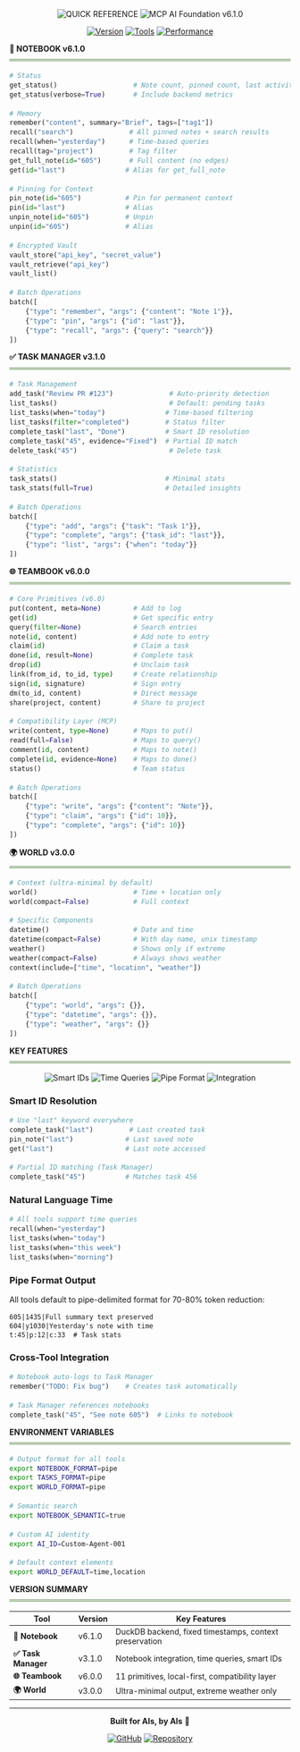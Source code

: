 <div align="center">
<img src="https://readme-typing-svg.demolab.com?font=Fira+Code&weight=900&size=40&duration=1&pause=10000&color=878787&background=00000000&center=true&vCenter=true&width=600&lines=QUICK+REFERENCE" alt="QUICK REFERENCE" />
<img src="https://readme-typing-svg.demolab.com?font=Fira+Code&weight=600&size=16&duration=1&pause=10000&color=82A473&background=00000000&center=true&vCenter=true&width=600&lines=MCP+AI+Foundation+v6.1.0" alt="MCP AI Foundation v6.1.0" />
</div>

<div align="center">

[![Version](https://img.shields.io/badge/v6.1.0-82A473?style=flat-square&labelColor=878787)](https://github.com/QD25565/mcp-ai-foundation/releases)
[![Tools](https://img.shields.io/badge/4_Tools-82A473?style=flat-square&labelColor=878787)](#tools)
[![Performance](https://img.shields.io/badge/↓80%25_Tokens-82A473?style=flat-square&labelColor=878787)](#key-features)

</div>

**📓 NOTEBOOK v6.1.0**
![](images/header_underline.png)

```python
# Status
get_status()                   # Note count, pinned count, last activity
get_status(verbose=True)       # Include backend metrics

# Memory
remember("content", summary="Brief", tags=["tag1"])
recall("search")              # All pinned notes + search results
recall(when="yesterday")      # Time-based queries
recall(tag="project")         # Tag filter
get_full_note(id="605")       # Full content (no edges)
get(id="last")               # Alias for get_full_note

# Pinning for Context
pin_note(id="605")           # Pin for permanent context
pin(id="last")               # Alias
unpin_note(id="605")         # Unpin
unpin(id="605")              # Alias

# Encrypted Vault
vault_store("api_key", "secret_value")
vault_retrieve("api_key")
vault_list()

# Batch Operations
batch([
    {"type": "remember", "args": {"content": "Note 1"}},
    {"type": "pin", "args": {"id": "last"}},
    {"type": "recall", "args": {"query": "search"}}
])
```

**✅ TASK MANAGER v3.1.0**
![](images/header_underline.png)

```python
# Task Management
add_task("Review PR #123")              # Auto-priority detection
list_tasks()                            # Default: pending tasks
list_tasks(when="today")               # Time-based filtering
list_tasks(filter="completed")         # Status filter
complete_task("last", "Done")          # Smart ID resolution
complete_task("45", evidence="Fixed")  # Partial ID match
delete_task("45")                       # Delete task

# Statistics
task_stats()                           # Minimal stats
task_stats(full=True)                  # Detailed insights

# Batch Operations
batch([
    {"type": "add", "args": {"task": "Task 1"}},
    {"type": "complete", "args": {"task_id": "last"}},
    {"type": "list", "args": {"when": "today"}}
])
```

**🌐 TEAMBOOK v6.0.0**
![](images/header_underline.png)

```python
# Core Primitives (v6.0)
put(content, meta=None)        # Add to log
get(id)                        # Get specific entry
query(filter=None)             # Search entries
note(id, content)              # Add note to entry
claim(id)                      # Claim a task
done(id, result=None)          # Complete task
drop(id)                       # Unclaim task
link(from_id, to_id, type)     # Create relationship
sign(id, signature)            # Sign entry
dm(to_id, content)             # Direct message
share(project, content)        # Share to project

# Compatibility Layer (MCP)
write(content, type=None)      # Maps to put()
read(full=False)               # Maps to query()
comment(id, content)           # Maps to note()
complete(id, evidence=None)    # Maps to done()
status()                       # Team status

# Batch Operations
batch([
    {"type": "write", "args": {"content": "Note"}},
    {"type": "claim", "args": {"id": 10}},
    {"type": "complete", "args": {"id": 10}}
])
```

**🌍 WORLD v3.0.0**
![](images/header_underline.png)

```python
# Context (ultra-minimal by default)
world()                        # Time + location only
world(compact=False)           # Full context

# Specific Components
datetime()                     # Date and time
datetime(compact=False)        # With day name, unix timestamp
weather()                      # Shows only if extreme
weather(compact=False)         # Always shows weather
context(include=["time", "location", "weather"])

# Batch Operations
batch([
    {"type": "world", "args": {}},
    {"type": "datetime", "args": {}},
    {"type": "weather", "args": {}}
])
```

**KEY FEATURES**
![](images/header_underline.png)

<div align="center">

![Smart IDs](https://img.shields.io/badge/Smart_IDs-878787?style=flat-square) ![Time Queries](https://img.shields.io/badge/Time_Queries-878787?style=flat-square) ![Pipe Format](https://img.shields.io/badge/Pipe_Format-878787?style=flat-square) ![Integration](https://img.shields.io/badge/Cross_Tool-878787?style=flat-square)

</div>

### Smart ID Resolution
```python
# Use "last" keyword everywhere
complete_task("last")         # Last created task
pin_note("last")             # Last saved note
get("last")                  # Last note accessed

# Partial ID matching (Task Manager)
complete_task("45")          # Matches task 456
```

### Natural Language Time
```python
# All tools support time queries
recall(when="yesterday")
list_tasks(when="today")
list_tasks(when="this week")
list_tasks(when="morning")
```

### Pipe Format Output
All tools default to pipe-delimited format for 70-80% token reduction:
```
605|1435|Full summary text preserved
604|y1030|Yesterday's note with time
t:45|p:12|c:33  # Task stats
```

### Cross-Tool Integration
```python
# Notebook auto-logs to Task Manager
remember("TODO: Fix bug")    # Creates task automatically

# Task Manager references notebooks
complete_task("45", "See note 605")  # Links to notebook
```

**ENVIRONMENT VARIABLES**
![](images/header_underline.png)

```bash
# Output format for all tools
export NOTEBOOK_FORMAT=pipe
export TASKS_FORMAT=pipe
export WORLD_FORMAT=pipe

# Semantic search
export NOTEBOOK_SEMANTIC=true

# Custom AI identity
export AI_ID=Custom-Agent-001

# Default context elements
export WORLD_DEFAULT=time,location
```

**VERSION SUMMARY**
![](images/header_underline.png)

<div align="center">

| Tool | Version | Key Features |
|------|---------|--------------|
| **📓 Notebook** | v6.1.0 | DuckDB backend, fixed timestamps, context preservation |
| **✅ Task Manager** | v3.1.0 | Notebook integration, time queries, smart IDs |
| **🌐 Teambook** | v6.0.0 | 11 primitives, local-first, compatibility layer |
| **🌍 World** | v3.0.0 | Ultra-minimal output, extreme weather only |

</div>

---

<div align="center">

**Built for AIs, by AIs** 🤖

[![GitHub](https://img.shields.io/badge/GitHub-QD25565-82A473?style=flat-square&labelColor=878787&logo=github)](https://github.com/QD25565)
[![Repository](https://img.shields.io/badge/Repository-mcp--ai--foundation-82A473?style=flat-square&labelColor=878787)](https://github.com/QD25565/mcp-ai-foundation)

</div>
